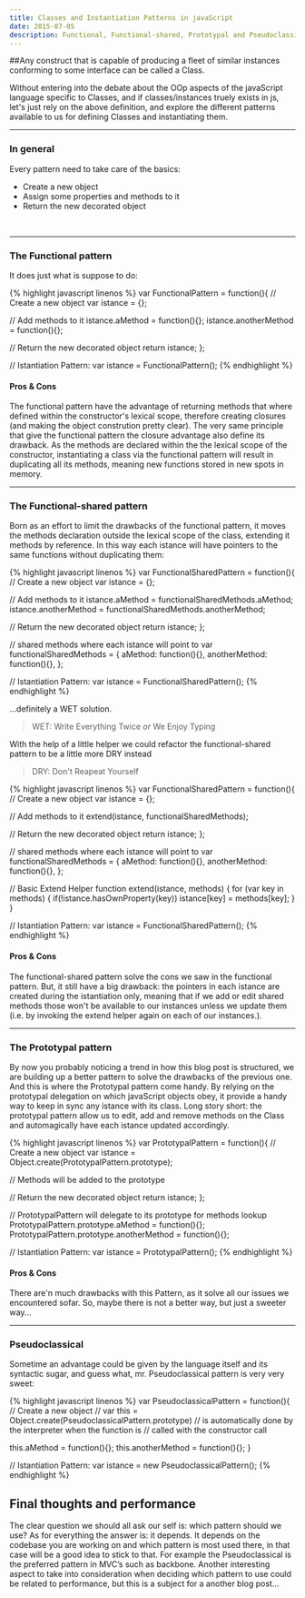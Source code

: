 ```yaml
---
title: Classes and Instantiation Patterns in javaScript
date: 2015-07-05
description: Functional, Functional-shared, Prototypal and Pseudoclassical
---
```


##Any construct that is capable of producing a fleet of similar instances conforming to some interface can be called a Class.

Without entering into the debate about the OOp aspects of the javaScript language specific to Classes, and if classes/instances truely exists in js, let's just rely on the above definition, and explore the different patterns available to us for defining Classes and instantiating them.

* * *

### In general

Every pattern need to take care of the basics:

- Create a new object
- Assign some properties and methods to it
- Return the new decorated object
<br>

* * *

### The Functional pattern

It does just what is suppose to do:

{% highlight javascript linenos %}
var FunctionalPattern = function(){
  // Create a new object
  var istance = {};

  // Add methods to it
  istance.aMethod = function(){};
  istance.anotherMethod = function(){};

  // Return the new decorated object
  return istance;
};

// Istantiation Pattern:
var istance = FunctionalPattern();
{% endhighlight %}



#### Pros & Cons

The functional pattern have the advantage of returning methods that where defined within the constructor's lexical scope, therefore creating closures (and making the object constrution pretty clear).
The very same principle that give the functional pattern the closure advantage also define its drawback. As the methods are declared within the the lexical scope of the constructor, instantiating a class via the functional pattern will result in duplicating all its methods, meaning new functions stored in new spots in memory.

* * *

### The Functional-shared pattern

Born as an effort to limit the drawbacks of the functional pattern, it moves the methods declaration outside the lexical scope of the class, extending it methods by reference. In this way each istance will have pointers to the same functions without duplicating them:

{% highlight javascript linenos %}
var FunctionalSharedPattern = function(){
  // Create a new object
  var istance = {};

  // Add methods to it
  istance.aMethod = functionalSharedMethods.aMethod;
  istance.anotherMethod = functionalSharedMethods.anotherMethod;

  // Return the new decorated object
  return istance;
};

// shared methods where each istance will point to
var functionalSharedMethods = {
  aMethod: function(){},
  anotherMethod: function(){},
};

// Istantiation Pattern:
var istance = FunctionalSharedPattern();
{% endhighlight %}

...definitely a WET solution.

> WET: Write Everything Twice *or* We Enjoy Typing

With the help of a little helper we could refactor the functional-shared pattern to be a little more DRY instead

> DRY: Don't Reapeat Yourself

{% highlight javascript linenos %}
var FunctionalSharedPattern = function(){
  // Create a new object
  var istance = {};

  // Add methods to it
  extend(istance, functionalSharedMethods);

  // Return the new decorated object
  return istance;
};

// shared methods where each istance will point to
var functionalSharedMethods = {
  aMethod: function(){},
  anotherMethod: function(){},
};

// Basic Extend Helper
function extend(istance, methods) {
  for (var key in methods) {
    if(!istance.hasOwnProperty(key))
    istance[key] = methods[key];
  }
}

// Istantiation Pattern:
var istance = FunctionalSharedPattern();
{% endhighlight %}

#### Pros & Cons

The functional-shared pattern solve the cons we saw in the functional pattern.
But, it still have a big drawback: the pointers in each istance are created during the istantiation only, meaning that if we add or edit shared methods those won't be available to our instances unless we update them (i.e. by invoking the extend helper again on each of our instances.).

* * *

### The Prototypal pattern

By now you probably noticing a trend in how this blog post is structured, we are building up a better pattern to solve the drawbacks of the previous one. And this is where the Prototypal pattern come handy. By relying on the prototypal delegation on which javaScript objects obey, it provide a handy way to keep in sync any istance with its class. Long story short: the prototypal pattern allow us to edit, add and remove methods on the Class and automagically have each istance updated accordingly.

{% highlight javascript linenos %}
var PrototypalPattern = function(){
  // Create a new object
  var istance = Object.create(PrototypalPattern.prototype);

  // Methods will be added to the prototype

  // Return the new decorated object
  return istance;
};

// PrototypalPattern will delegate to its prototype for methods lookup
PrototypalPattern.prototype.aMethod = function(){};
PrototypalPattern.prototype.anotherMethod = function(){};

// Istantiation Pattern:
var istance = PrototypalPattern();
{% endhighlight %}

#### Pros & Cons

There are'n much drawbacks with this Pattern, as it solve all our issues we encountered sofar. So, maybe there is not a better way, but just a sweeter way...

* * *

### Pseudoclassical
 Sometime an advantage could be given by the language itself and its syntactic sugar, and guess what, mr. Pseudoclassical pattern is very very sweet:

{% highlight javascript linenos %}
var PseudoclassicalPattern = function(){
  // Create a new object
  // var this = Object.create(PseudoclassicalPattern.prototype)
  // is automatically done by the interpreter when the function is
  // called with the constructor call

  this.aMethod = function(){};
  this.anotherMethod = function(){};
}

// Istantiation Pattern:
var istance = new PseudoclassicalPattern();
{% endhighlight %}

## Final thoughts and performance
The clear question we should all ask our self is: which pattern should we use? As for everything the answer is: it depends. It depends on the codebase you are working on and which pattern is most used there, in that case will be a good idea to stick to that. For example the Pseudoclassical is the preferred pattern in MVC’s such as backbone. Another interesting aspect to take into consideration when deciding which pattern to use could be related to performance, but this is a subject for a another blog post...
